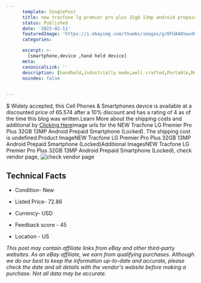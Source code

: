 ```yaml
---
      template: SinglePost
      title: new tracfone lg premier pro plus 32gb 13mp android prepaid smartphone locked 
      status: Published
      date: '2023-02-11'
      featuredImage: 'https://i.ebayimg.com/thumbs/images/g/0FUAAOSwvdFj4yES/s-l225.jpg'
      categories: 

      excerpt: >-
        [smartphone,device ,hand held device]
      meta:
      canonicalLink: ''
      description: [handheld,industrially made,well crafted,Portable,Mobile,Compact,Convenient,Lightweight,Maneuverable,Man-portable,Miniature,Carriable,Hand-held,Light,Holdable,Transportable,Mobile device,Pocket-sized,On-the-go,Wireless,Cordless,Compact size,Convenient size, smartphone,device ,hand held device]
      noindex: false

        
---
```

$
    Widely accepted, this Cell Phones & Smartphones device is available at a discounted price of 65.574 after a 10% discount and has a rating of 4 as of the time this blog was written.Learn More about the shipping costs and additional by [Clicking Here](https://www.ebay.com/itm/385400552454?hash=item59bba9bc06%3Ag%3A0FUAAOSwvdFj4yES&mkevt=1&mkcid=1&mkrid=711-53200-19255-0&campid=%253CePNCampaignId%253E&customid=%253CreferenceId%253E&toolid=10049)image urls for the NEW Tracfone LG Premier Pro Plus 32GB 13MP Android Prepaid Smartphone (Locked). The shipping cost is undefined.Product ImageNEW Tracfone LG Premier Pro Plus 32GB 13MP Android Prepaid Smartphone (Locked)Additional ImagesNEW Tracfone LG Premier Pro Plus 32GB 13MP Android Prepaid Smartphone (Locked), check vendor page, ![check vendor page](https://origin-galleryplus.ebayimg.com/ws/web/385400552454_2_0_1/225x225.jpg,https://origin-galleryplus.ebayimg.com/ws/web/385400552454_3_0_1/225x225.jpg,https://origin-galleryplus.ebayimg.com/ws/web/385400552454_4_0_1/225x225.jpg,https://origin-galleryplus.ebayimg.com/ws/web/385400552454_5_0_1/225x225.jpg,https://origin-galleryplus.ebayimg.com/ws/web/385400552454_6_0_1/225x225.jpg,https://origin-galleryplus.ebayimg.com/ws/web/385400552454_7_0_1/225x225.jpg)
    
    

 ## Technical Facts 



     
      

 - Condition- New 


      

 - Listed Price- 72.86 


      

 - Currency- USD 


      

 - Feedback score - 45 


      

 - Location - US 


      
      

 *_This post may contain affiliate links from eBay and other third-party websites. As an eBay affiliate, we earn from qualifying purchases. Although we do our best to keep the information up-to-date and accurate, please check the date and all details with the vendor's website before making a purchase. Not all data may be accurate._*



    
    
    
    
    